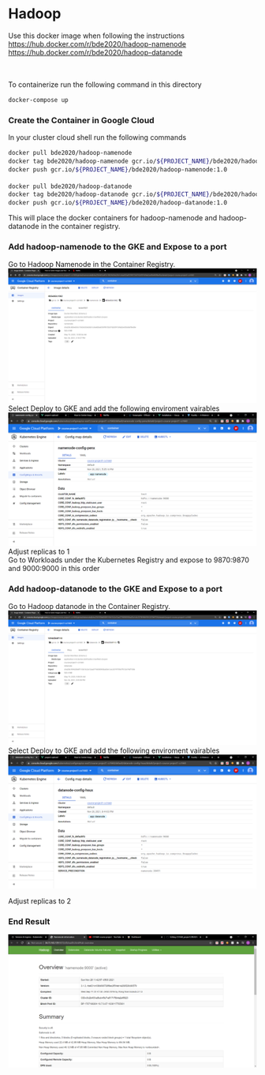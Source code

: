# Hadoop

Use this docker image when following the instructions<br>
https://hub.docker.com/r/bde2020/hadoop-namenode
https://hub.docker.com/r/bde2020/hadoop-datanode

<br><br>
To containerize run the following command in this directory
```bash
docker-compose up
```

### Create the Container in Google Cloud
In your cluster cloud shell run the following commands
```bash
docker pull bde2020/hadoop-namenode
docker tag bde2020/hadoop-namenode gcr.io/${PROJECT_NAME}/bde2020/hadoop-namenode:1.0
docker push gcr.io/${PROJECT_NAME}/bde2020/hadoop-namenode:1.0

docker pull bde2020/hadoop-datanode
docker tag bde2020/hadoop-datanode gcr.io/${PROJECT_NAME}/bde2020/hadoop-datanode:1.0
docker push gcr.io/${PROJECT_NAME}/bde2020/hadoop-datanode:1.0
```
This will place the docker containers for hadoop-namenode and hadoop-datanode in the container registry.

### Add hadoop-namenode to the GKE and Expose to a port
Go to Hadoop Namenode in the Container Registry.
![Alt text](https://github.com/atr34/CS1660_project1/blob/main/Images/NamenodeContainer.png)
Select Deploy to GKE and add the following enviroment vairables
![Alt text](https://github.com/atr34/CS1660_project1/blob/main/Images/NameNodeEnvironmentVariables.png)
Adjust replicas to 1 <br>
Go to Workloads under the Kubernetes Registry and expose to 9870:9870 and 9000:9000 in this order

### Add hadoop-datanode to the GKE and Expose to a port
Go to Hadoop datanode in the Container Registry. <br> 
![Alt text](https://github.com/atr34/CS1660_project1/blob/main/Images/DatanodeContainer.png)
Select Deploy to GKE and add the following enviroment vairables
![Alt text](https://github.com/atr34/CS1660_project1/blob/main/Images/DatanodeEnvironmentVariables.png)



Adjust replicas to 2
### End Result
![Alt text](https://github.com/atr34/CS1660_project1/blob/main/Images/HadoopImage.png)
